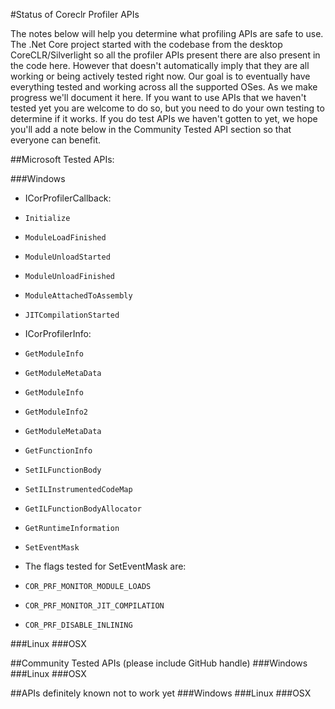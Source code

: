 #Status of Coreclr Profiler APIs

The notes below will help you determine what profiling APIs are safe to use. The .Net Core project started with the codebase from the desktop CoreCLR/Silverlight so all the profiler APIs present there are also present in the code here. However that doesn't automatically imply that they are all working or being actively tested right now. Our goal is to eventually have everything tested and working across all the supported OSes. As we make progress we'll document it here. If you want to use APIs that we haven't tested yet you are welcome to do so, but you need to do your own testing to determine if it works. If you do test APIs we haven't gotten to yet, we hope you'll add a note below in the Community Tested API section so that everyone can benefit.

##Microsoft Tested APIs:

###Windows

* ICorProfilerCallback:
 * `Initialize`
 * `ModuleLoadFinished`
 * `ModuleUnloadStarted`
 * `ModuleUnloadFinished`
 * `ModuleAttachedToAssembly`
 * `JITCompilationStarted`

* ICorProfilerInfo:
 * `GetModuleInfo`
 * `GetModuleMetaData`
 * `GetModuleInfo`
 * `GetModuleInfo2`
 * `GetModuleMetaData`
 * `GetFunctionInfo`
 * `SetILFunctionBody`
 * `SetILInstrumentedCodeMap`
 * `GetILFunctionBodyAllocator`
 * `GetRuntimeInformation`
 * `SetEventMask`

* The flags tested for SetEventMask are:
 * `COR_PRF_MONITOR_MODULE_LOADS`
 * `COR_PRF_MONITOR_JIT_COMPILATION`
 * `COR_PRF_DISABLE_INLINING`

###Linux
###OSX

##Community Tested APIs (please include GitHub handle)
###Windows
###Linux
###OSX

##APIs definitely known not to work yet
###Windows
###Linux
###OSX
